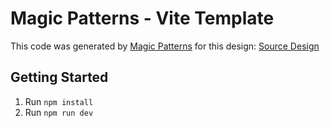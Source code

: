# Magic Patterns - Vite Template

This code was generated by [Magic Patterns](https://magicpatterns.com) for this design: [Source Design](https://www.magicpatterns.com/c/i948cky1s1zyesehndfk6u)

## Getting Started

1. Run `npm install`
2. Run `npm run dev`
